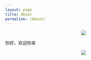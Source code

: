```yaml
---
layout: page
title: About
permalink: /About/
---
```


<center>
    <p><img src="http://dreamofbook.qiniudn.com/Zero.png" align="center"></p>
</center>

你好，欢迎你来

<center>
    <p><img src="http://dreamofbook.qiniudn.com/hacker.png" align="center"></p>
</center>

